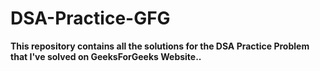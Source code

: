 # DSA-Practice-GFG
**This repository contains all the solutions for the DSA Practice Problem that I've solved on GeeksForGeeks Website..**
